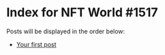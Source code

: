 # Index for NFT World #1517
Posts will be displayed in the order below:

- [Your first post](./001-first.md)


